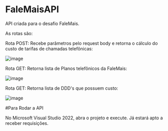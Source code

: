 # FaleMaisAPI

API criada para o desafio FaleMais. 

As rotas são:

Rota POST: Recebe parâmetros pelo request body e retorna o cálculo do custo de tarifas de chamadas telefônicas:

![image](https://user-images.githubusercontent.com/68389730/226413085-549406cb-4a43-406b-9922-08526ad8f7d9.png)

Rota GET: Retorna lista de Planos telefônicos da FaleMais:

![image](https://user-images.githubusercontent.com/68389730/226413243-ddef2546-3001-48c0-9c6d-80598bafd6d2.png)

Rota GET: Retorna lista de DDD's que possuem custo:

![image](https://user-images.githubusercontent.com/68389730/226413361-720cf41f-6c1a-4ad7-9aed-75bfd33a2d4d.png)



#Para Rodar a API


No Microsoft Visual Studio 2022, abra o projeto e execute. Já estará apto a receber requisições.
